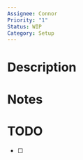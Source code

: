 ```yaml
---
Assignee: Connor
Priority: "1"
Status: WIP
Category: Setup
---
```


# Description



# Notes



# TODO

- [ ] 



